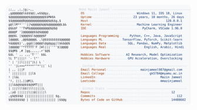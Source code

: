 <picture>
  <source srcset="https://raw.githubusercontent.com/mmazinjameel/mmazinjameel/main/dark_mode.svg?v=1759342491" media="(prefers-color-scheme: dark)">
  <img src="https://raw.githubusercontent.com/mmazinjameel/mmazinjameel/main/light_mode.svg?v=1759342491">
</picture>
